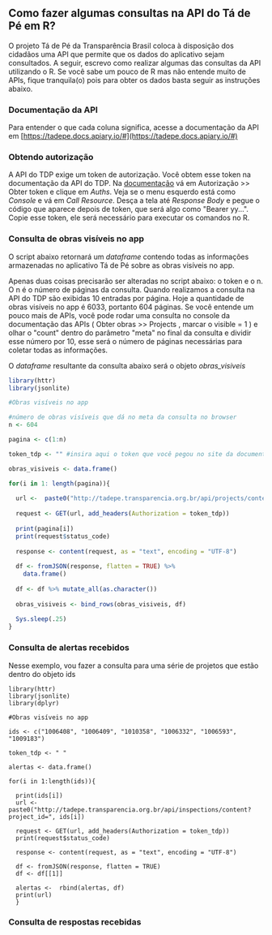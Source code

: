 ## Como fazer algumas consultas na API do Tá de Pé em R?

O projeto Tá de Pé da Transparência Brasil coloca à disposição dos cidadãos uma API que permite que os dados do aplicativo sejam consultados. A seguir, escrevo como realizar algumas das consultas da API utilizando o R. Se você sabe um pouco de R mas não entende muito de APIs, fique tranquila(o) pois para obter os dados basta seguir as instruções abaixo.

### Documentação da API

Para entender o que cada coluna significa, acesse a documentação da API em [https://tadepe.docs.apiary.io/#](https://tadepe.docs.apiary.io/#)

### Obtendo autorização

A API do TDP exige um token de autorização. Você obtem esse token na documentação da API do TDP. Na [documentação](https://tadepe.docs.apiary.io/#) vá em Autorização >> Obter token e clique em *Auths*. Veja se o menu esquerdo está como *Console* e vá em *Call Resource*. Desça a tela até *Response Body* e pegue o código que aparece depois de token, que será algo como "Bearer yy...". Copie esse token, ele será necessário para executar os comandos no R.

### Consulta de obras visíveis no app

O script abaixo retornará um *dataframe* contendo todas as informações armazenadas no aplicativo Tá de Pé sobre as obras visíveis no app.

Apenas duas coisas precisarão ser alteradas no script abaixo: o token e o n.
O n é o número de páginas da consulta. Quando realizamos a consulta na API do TDP são exibidas 10 entradas por página. Hoje a quantidade de obras visíveis no app é 6033, portanto 604 páginas. Se você entende um pouco mais de APIs, você pode rodar uma consulta no console da documentação das APIs ( Obter obras >> Projects , marcar o visible = 1 ) e olhar o "count" dentro do parâmetro "meta" no final da consulta e dividir esse número por 10, esse será o número de páginas necessárias para coletar todas as informações. 

O *dataframe* resultante da consulta abaixo será o objeto *obras_visiveis*

```r
library(httr)
library(jsonlite)

#Obras visíveis no app

#número de obras visíveis que dá no meta da consulta no browser
n <- 604  

pagina <- c(1:n)

token_tdp <- "" #insira aqui o token que você pegou no site da documentação da API

obras_visiveis <- data.frame()

for(i in 1: length(pagina)){ 
  
  url <-  paste0("http://tadepe.transparencia.org.br/api/projects/content?visible_on_app=1&page=", pagina[i]) 
  
  request <- GET(url, add_headers(Authorization = token_tdp))
  
  print(pagina[i])
  print(request$status_code)
  
  response <- content(request, as = "text", encoding = "UTF-8")
  
  df <- fromJSON(response, flatten = TRUE) %>% 
    data.frame()
  
  df <- df %>% mutate_all(as.character())
  
  obras_visiveis <- bind_rows(obras_visiveis, df)
 
  Sys.sleep(.25)
}
```

### Consulta de alertas recebidos

Nesse exemplo, vou fazer a consulta para uma série de projetos que estão dentro do objeto ids

```{r}
library(httr)
library(jsonlite)
library(dplyr)

#Obras visíveis no app

ids <- c("1006408", "1006409", "1010358", "1006332", "1006593", "1009183")

token_tdp <- " "

alertas <- data.frame()

for(i in 1:length(ids)){
  
  print(ids[i])
  url <- paste0("http://tadepe.transparencia.org.br/api/inspections/content?project_id=", ids[i])
  
  request <- GET(url, add_headers(Authorization = token_tdp))
  print(request$status_code)
  
  response <- content(request, as = "text", encoding = "UTF-8")
  
  df <- fromJSON(response, flatten = TRUE) 
  df <- df[[1]]
  
  alertas <-  rbind(alertas, df)
  print(url)
  }
```


### Consulta de respostas recebidas


